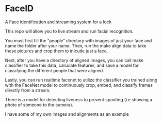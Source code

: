 # FaceID
A Face identification and streaming system for a lock

This repo will allow you to live stream and run facial recognition.

You must first fill the "people" directory with images of just your face and name the folder after your name. Then, run the make align data to take these pictures
and crop them to inlcude just a face.

Next, after you have a directory of aligned images, you can call make classifier to take this data, calculate features, and save a model for classifying the different
people that were aligned.

Lastly, you can run realtime facenet to utilize the classifier you trained along with the FaceNet model to continuously crop, embed, and classify frames directly from
a stream.

There is a model for detecting liveness to prevent spoofing (i.e.showing a photo of someone to the camera).

I have some of my own images and alignments as an example
